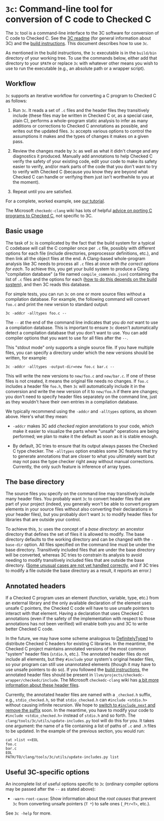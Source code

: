 # `3c`: Command-line tool for conversion of C code to Checked C

The `3c` tool is a command-line interface to the 3C software for
conversion of C code to Checked C. See the [3C
readme](../../docs/checkedc/3C/README.md) (for general information
about 3C) and the [build
instructions](../../docs/checkedc/3C/INSTALL.md). This document
describes how to use `3c`.

As mentioned in the build instructions, the `3c` executable is in the
`build/bin` directory of your working tree. To use the commands below,
either add that directory to your `$PATH` or replace `3c` with
whatever other means you wish to use to run the executable (e.g., an
absolute path or a wrapper script).

## Workflow

`3c` supports an iterative workflow for converting a C program to
Checked C as follows:

1. Run `3c`. It reads a set of `.c` files and the header files they
transitively include (these files may be written in Checked C or, as a
special case, plain C), performs a whole-program static analysis to
infer as many additions or corrections to Checked C annotations as
possible, and writes out the updated files. `3c` accepts various
options to control the assumptions it makes and the types of changes
it makes on a given pass.

2. Review the changes made by `3c` as well as what it didn't change
and any diagnostics it produced. Manually add annotations to help
Checked C verify the safety of your existing code, edit your code to
make its safety easier to verify, and/or mark parts of the code that
you don't want to try to verify with Checked C (because you know they
are beyond what Checked C can handle or verifying them just isn't
worthwhile to you at the moment).

3. Repeat until you are satisfied.

For a complete, worked example, see [our
tutorial](https://github.com/correctcomputation/checkedc-tiny-bignum-c).

The Microsoft `checkedc-clang` wiki has lots of helpful [advice on
porting C programs to Checked
C](https://github.com/Microsoft/checkedc/wiki/Legacy-Conversion-Tips),
not specific to 3C.

## Basic usage

The task of `3c` is complicated by the fact that the build system for
a typical C codebase will call the C compiler once per `.c` file,
possibly with different options for each file (include directories,
preprocessor definitions, etc.), and then link all the object files at
the end. A Clang-based whole-program analysis like 3C needs to process
all `.c` files at once _with the correct options for each_. To achieve
this, you get your build system to produce a Clang "compilation
database" (a file named `compile_commands.json`) containing the list
of `.c` files and the options for each ([how to do this depends on the
build system](../../docs/JSONCompilationDatabase.rst)), and then 3C
reads this database.

For simple tests, you can run `3c` on one or more source files without
a compilation database. For example, the following command will
convert `foo.c` and print the new version to standard output:

```
3c -addcr -alltypes foo.c --
```

The `--` at the end of the command line indicates that you _do not_
want to use a compilation database. This is important to ensure `3c`
doesn't automatically detect a compilation database that you don't
want to use. You can add compiler options that you want to use for all
files after the `--`.

This "stdout mode" only supports a single source file. If you have
multiple files, you can specify a directory under which the new
versions should be written, for example:

```
3c -addcr -alltypes -output-dir=new foo.c bar.c --
```

This will write the new versions to `new/foo.c` and `new/bar.c`. If
one of these files is not created, it means the original file needs no
changes. If `foo.c` includes a header file `foo.h`, then `3c` will
automatically include it in the conversion and write the new version
of it to `new/foo.h` if there are changes; you don't need to specify
header files separately on the command line, just as they wouldn't
have their own entries in a compilation database.

We typically recommend using the `-addcr` and `-alltypes` options, as
shown above. Here's what they mean:

- `-addcr` makes 3C add _checked region_ annotations to your code,
  which make it easier to visualize the parts where "unsafe"
  operations are being performed; we plan to make it the default as
  soon as it is stable enough.

- By default, 3C tries to ensure that its output always passes the
  Checked C type checker. The `-alltypes` option enables some 3C
  features that try to generate annotations that are closer to what
  you ultimately want but may not pass the type checker right away
  without manual corrections. Currently, the only such feature is
  inference of array types.

## The base directory

The source files you specify on the command line may transitively
include many header files. You probably want `3c` to convert header
files that are part of your project (indeed, you generally won't be
able to convert program elements in your source files without also
converting their declarations in your header files), but you probably
_don't_ want `3c` to modify header files for libraries that are
outside your control.

To achieve this, `3c` uses the concept of a _base directory_: an
ancestor directory that defines the set of files it is allowed to
modify. The base directory defaults to the working directory and can
be changed with the `-base-dir` option. All files specified on the
command line must be under the base directory. Transitively included
files that are under the base directory will be converted, whereas 3C
tries to constrain its analysis to avoid needing to modify
transitively included files that are outside the base directory.
([Some unusual cases are not yet handled
correctly](https://github.com/correctcomputation/checkedc-clang/issues/387),
and if 3C tries to modify a file outside the base directory as a
result, it reports an error.)

## Annotated headers

If a Checked C program uses an element (function, variable, type,
etc.) from an external library and the only available declaration of
the element uses unsafe C pointers, the Checked C code will have to
use unsafe pointers to interact with that element. Having a
declaration that uses Checked C annotations (even if the safety of the
implementation with respect to those annotations has not been
verified) will enable both you and 3C to write better Checked C code.

In the future, we may have some scheme analogous to
[DefinitelyTyped](https://definitelytyped.org/) to distribute Checked
C headers for existing C libraries. In the meantime, the Checked C
project maintains annotated versions of the most common "system"
header files (`stdio.h`, etc.). The annotated header files do not
include all elements, but they `#include` your system's original
header files, so your program can still use unannotated elements
(though it may have to use unsafe pointers to do so). If you followed
the [build instructions](../../docs/checkedc/3C/INSTALL.md), the
annotated header files should be present in
`llvm/projects/checkedc-wrapper/checkedc/include`. The Microsoft
`checkedc-clang` wiki has [a bit more information about these header
files](https://github.com/Microsoft/checkedc-clang/wiki/Checked-C-clang-user-manual#header-files).

Currently, the annotated header files are named with a `_checked.h`
suffix, e.g., `stdio_checked.h`, so that `stdio_checked.h` can
`#include <stdio.h>` without causing infinite recursion. We hope to
[switch to `#include_next` and remove the
suffix](https://github.com/microsoft/checkedc/issues/431) soon. In the
meantime, you have to modify your code to `#include <stdio_checked.h>`
instead of `stdio.h` and so forth. The
`clang/tools/3c/utils/update-includes.py` tool will do this for you.
It takes one argument: the name of a file containing a list of paths
of `.c` and `.h` files to be updated. In the example of the previous
section, you would run:

```
cat >list <<EOL
foo.c
bar.c
EOL
PATH/TO/clang/tools/3c/utils/update-includes.py list
```

## Useful 3C-specific options

An incomplete list of useful options specific to `3c` (ordinary
compiler options may be passed after the `--` as stated above):

- `-warn-root-cause`: Show information about the _root causes_ that
  prevent `3c` from converting unsafe pointers (`T *`) to safe ones
  (`_Ptr<T>`, etc.).

See `3c -help` for more.
